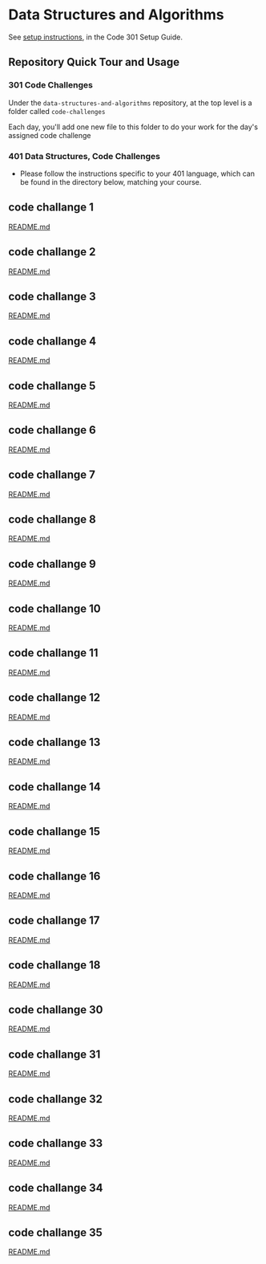 # Data Structures and Algorithms

See [setup instructions](https://codefellows.github.io/setup-guide/code-301/3-code-challenges), in the Code 301 Setup Guide.

## Repository Quick Tour and Usage

### 301 Code Challenges

Under the `data-structures-and-algorithms` repository, at the top level is a folder called `code-challenges`

Each day, you'll add one new file to this folder to do your work for the day's assigned code challenge

### 401 Data Structures, Code Challenges

- Please follow the instructions specific to your 401 language, which can be found in the directory below, matching your course.

## code challange 1

[README.md](./401-codechallanges/challange01/README.md)

## code challange 2

[README.md](./401-codechallanges/challange02/README.md)

## code challange 3

[README.md](./401-codechallanges/challange03/README.md)

## code challange 4

[README.md](./401-codechallanges/challange04/README.md)

## code challange 5

[README.md](./401-codechallanges/challange05/README.md)

## code challange 6

[README.md](./401-codechallanges/challange06/README.md)

## code challange 7

[README.md](./401-codechallanges/challange07/README.md)

## code challange 8

[README.md](./401-codechallanges/challange08/README.md)

## code challange 9

[README.md](./401-codechallanges/challange09/README.md)

## code challange 10

[README.md](./401-codechallanges/challange10/README.md)

## code challange 11

[README.md](./401-codechallanges/challange11/README.md)

## code challange 12

[README.md](./401-codechallanges/challange12/README.md)

## code challange 13

[README.md](./401-codechallanges/challange13/README.md)

## code challange 14

[README.md](./401-codechallanges/challange14/README.md)

## code challange 15

[README.md](./401-codechallanges/challange15/README.md)

## code challange 16

[README.md](./401-codechallanges/challange16/README.md)

## code challange 17

[README.md](./401-codechallanges/challange17/README.md)

## code challange 18

[README.md](./401-codechallanges/challange18/README.md)

## code challange 30

[README.md](./401-codechallanges/challange30/README.md)

## code challange 31

[README.md](./401-codechallanges/challange31/README.md)

## code challange 32

[README.md](./401-codechallanges/challange32/README.md)

## code challange 33

[README.md](./401-codechallanges/challange33/README.md)

## code challange 34

[README.md](./401-codechallanges/challange34/README.md)

## code challange 35

[README.md](./401-codechallanges/challange35/README.md)

